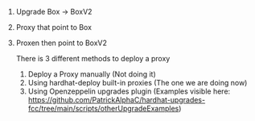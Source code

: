 1. Upgrade Box -> BoxV2
2. Proxy that point to Box
3. Proxen then point to BoxV2

    There is 3 different methods to deploy a proxy
    1. Deploy a Proxy manually (Not doing it)
    2. Using hardhat-deploy built-in proxies (The one we are doing now)
    3. Using Openzeppelin upgrades plugin (Examples visible here: https://github.com/PatrickAlphaC/hardhat-upgrades-fcc/tree/main/scripts/otherUpgradeExamples)